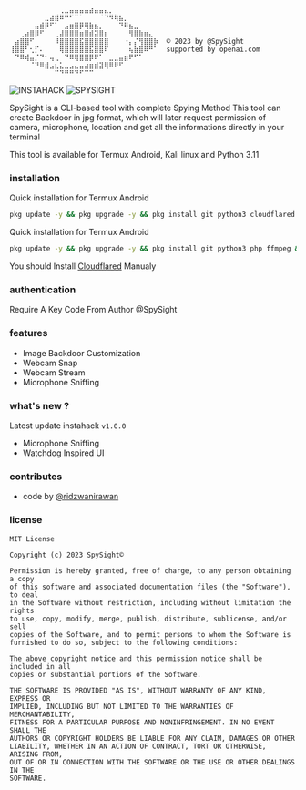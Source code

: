 ```text
⠀⠀⠀⠀⠀⠀⠀⠀⠀⠀⢀⣀⣤⣤⣤⣤⣴⣤⣤⣄⡀⠀⠀⠀⠀⠀⠀⠀⠀⠀
⠀⠀⠀⠀⠀⠀⠀⣀⣴⣾⠿⠛⠋⠉⠁⠀⠀⠀⠈⠙⠻⢷⣦⡀⠀⠀⠀⠀⠀⠀
⠀⠀⠀⠀⠀⣤⣾⡿⠋⠁⠀⣠⣶⣿⡿⢿⣷⣦⡀⠀⠀⠀⠙⠿⣦⣀⠀⠀⠀⠀
⠀⠀⢀⣴⣿⡿⠋⠀⠀⢀⣼⣿⣿⣿⣶⣿⣾⣽⣿⡆⠀⠀⠀⠀⢻⣿⣷⣶⣄⠀  
⠀⣴⣿⣿⠋⠀⠀⠀⠀⠸⣿⣿⣿⣿⣯⣿⣿⣿⣿⣿⠀⠀⠀⠐⡄⡌⢻⣿⣿⡷  © 2023 by @SpySight
⢸⣿⣿⠃⢂⡋⠄⠀⠀⠀⢿⣿⣿⣿⣿⣿⣯⣿⣿⠏⠀⠀⠀⠀⢦⣷⣿⠿⠛⠁  supported by openai.com
⠀⠙⠿⢾⣤⡈⠙⠂⢤⢀⠀⠙⠿⢿⣿⣿⡿⠟⠁⠀⣀⣀⣤⣶⠟⠋⠁⠀⠀⠀
⠀⠀⠀⠀⠈⠙⠿⣾⣠⣆⣅⣀⣠⣄⣤⣴⣶⣾⣽⢿⠿⠟⠋⠀⠀⠀⠀⠀⠀⠀
⠀⠀⠀⠀⠀⠀⠀⠀⠀⠉⠙⠛⠛⠙⠋⠉⠉

```
<img title="INSTAHACK" src="https://img.shields.io/badge/CODENAME%20-SPYSIGHT-SCRIPT?colorA=dove&colorB=cyan&style=for-the-badge"> <img title="SPYSIGHT" src="https://img.shields.io/badge/VERSION%20-1.0.0-SCRIPT?colorA=dove&colorB=cyan&style=for-the-badge"> 

SpySight is a CLI-based tool with complete Spying Method
This tool can create Backdoor in jpg format, which will later request permission of camera, microphone, location and get all the informations directly in your terminal

This tool is available for Termux Android, Kali linux and Python 3.11

### installation
Quick installation for Termux Android
````bash
pkg update -y && pkg upgrade -y && pkg install git python3 cloudflared php ffmpeg && git clone https://github.com/spysight/spysight && cd spysight && git pull && pip install -r requirements.txt && python3 start.py
````

Quick installation for Termux Android
````bash
pkg update -y && pkg upgrade -y && pkg install git python3 php ffmpeg && git clone https://github.com/spysight/spysight && cd spysight && git pull && pip install -r requirements.txt && python3 start.py
````
You should Install [Cloudflared](https://developers.cloudflare.com/cloudflare-one/connections/connect-networks/downloads/) Manualy

### authentication 
Require A Key Code From Author @SpySight

### features
- Image Backdoor Customization
- Webcam Snap
- Webcam Stream
- Microphone Sniffing

### what's new ?
Latest update instahack ```v1.0.0```
- Microphone Sniffing
- Watchdog Inspired UI

### contributes
- code by [@ridzwanirawan](https://instagram.com/ridzwanirawan)

### license
```text
MIT License

Copyright (c) 2023 SpySight©

Permission is hereby granted, free of charge, to any person obtaining a copy
of this software and associated documentation files (the "Software"), to deal
in the Software without restriction, including without limitation the rights
to use, copy, modify, merge, publish, distribute, sublicense, and/or sell
copies of the Software, and to permit persons to whom the Software is
furnished to do so, subject to the following conditions:

The above copyright notice and this permission notice shall be included in all
copies or substantial portions of the Software.

THE SOFTWARE IS PROVIDED "AS IS", WITHOUT WARRANTY OF ANY KIND, EXPRESS OR
IMPLIED, INCLUDING BUT NOT LIMITED TO THE WARRANTIES OF MERCHANTABILITY,
FITNESS FOR A PARTICULAR PURPOSE AND NONINFRINGEMENT. IN NO EVENT SHALL THE
AUTHORS OR COPYRIGHT HOLDERS BE LIABLE FOR ANY CLAIM, DAMAGES OR OTHER
LIABILITY, WHETHER IN AN ACTION OF CONTRACT, TORT OR OTHERWISE, ARISING FROM,
OUT OF OR IN CONNECTION WITH THE SOFTWARE OR THE USE OR OTHER DEALINGS IN THE
SOFTWARE.
```
